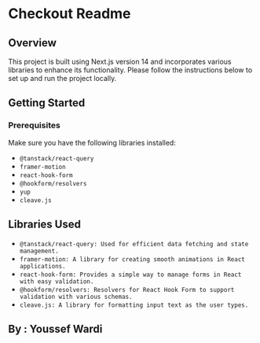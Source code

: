 # Checkout Readme

## Overview

This project is built using Next.js version 14 and incorporates various libraries to enhance its functionality. Please follow the instructions below to set up and run the project locally.

## Getting Started

### Prerequisites

Make sure you have the following libraries installed:

- `@tanstack/react-query`
- `framer-motion`
- `react-hook-form`
- `@hookform/resolvers`
- `yup`
- `cleave.js`

## Libraries Used
- `@tanstack/react-query: Used for efficient data fetching and state management.`
- `framer-motion: A library for creating smooth animations in React applications.`
- `react-hook-form: Provides a simple way to manage forms in React with easy validation.`
- `@hookform/resolvers: Resolvers for React Hook Form to support validation with various schemas.`
- `cleave.js: A library for formatting input text as the user types.`

## By : Youssef Wardi

